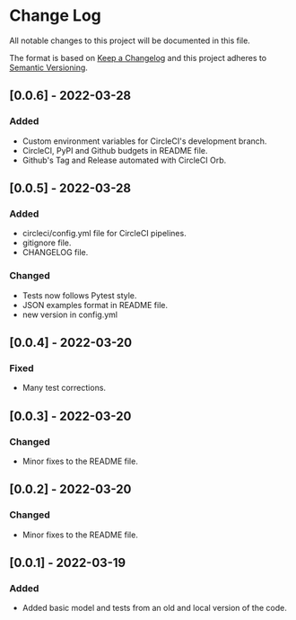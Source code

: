 # Change Log

All notable changes to this project will be documented in this file.

The format is based on [Keep a Changelog](http://keepachangelog.com/)
and this project adheres to [Semantic Versioning](http://semver.org/).

## [0.0.6] - 2022-03-28

### Added

- Custom environment variables for CircleCI's development branch.
- CircleCI, PyPI and Github budgets in README file.
- Github's Tag and Release automated with CircleCI Orb.

## [0.0.5] - 2022-03-28

### Added

- circleci/config.yml file for CircleCI pipelines.
- gitignore file.
- CHANGELOG file.

### Changed

- Tests now follows Pytest style.
- JSON examples format in README file.
- new version in config.yml

## [0.0.4] - 2022-03-20

### Fixed

- Many test corrections.

## [0.0.3] - 2022-03-20

### Changed

- Minor fixes to the README file.

## [0.0.2] - 2022-03-20

### Changed

- Minor fixes to the README file.

## [0.0.1] - 2022-03-19

### Added

- Added basic model and tests from an old and local version of the code.